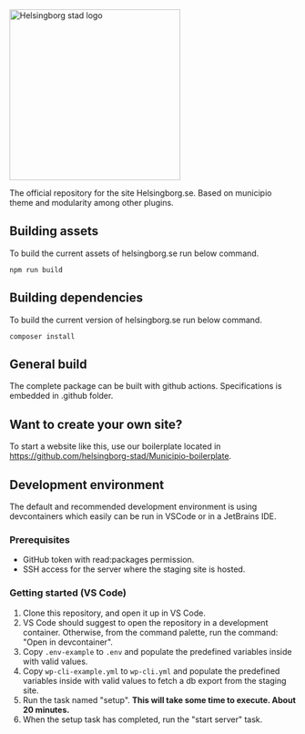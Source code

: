 <img alt="Helsingborg stad logo" src="https://helsingborg.se/wp-content/uploads/2017/05/helsingborg-1.svg" width="300" />

The official repository for the site Helsingborg.se. Based on municipio theme and modularity among other plugins. 

## Building assets
To build the current assets of helsingborg.se run below command.

```
npm run build
```

## Building dependencies
To build the current version of helsingborg.se run below command.

```
composer install
```

## General build

The complete package can be built with github actions. Specifications is embedded in .github folder. 

## Want to create your own site? 

To start a website like this, use our boilerplate located in https://github.com/helsingborg-stad/Municipio-boilerplate. 

## Development environment
The default and recommended development environment is using devcontainers which easily can be run in VSCode or in a JetBrains IDE.

### Prerequisites
* GitHub token with read:packages permission.
* SSH access for the server where the staging site is hosted.

### Getting started (VS Code)
1. Clone this repository, and open it up in VS Code.
1. VS Code should suggest to open the repository in a development container. Otherwise, from the command palette, run the command: "Open in devcontainer".
1. Copy `.env-example` to `.env` and populate the predefined variables inside with valid values.
1. Copy `wp-cli-example.yml` to `wp-cli.yml` and populate the predefined variables inside with valid values to fetch a db export from the staging site.
1. Run the task named "setup". **This will take some time to execute. About 20 minutes.**
1. When the setup task has completed, run the "start server" task.